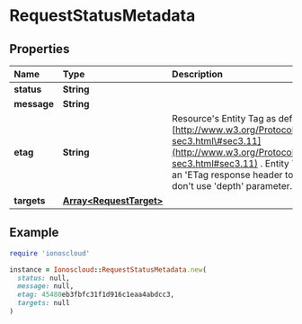 # RequestStatusMetadata

## Properties

| Name | Type | Description | Notes |
| :--- | :--- | :--- | :--- |
| **status** | **String** |  | \[optional\] |
| **message** | **String** |  | \[optional\] |
| **etag** | **String** | Resource's Entity Tag as defined in [http://www.w3.org/Protocols/rfc2616/rfc2616-sec3.html\#sec3.11](http://www.w3.org/Protocols/rfc2616/rfc2616-sec3.html#sec3.11) . Entity Tag is also added as an 'ETag response header to requests which don't use 'depth' parameter. | \[optional\]\[readonly\] |
| **targets** | [**Array&lt;RequestTarget&gt;**](requesttarget.md) |  | \[optional\] |

## Example

```ruby
require 'ionoscloud'

instance = Ionoscloud::RequestStatusMetadata.new(
  status: null,
  message: null,
  etag: 45480eb3fbfc31f1d916c1eaa4abdcc3,
  targets: null
)
```

